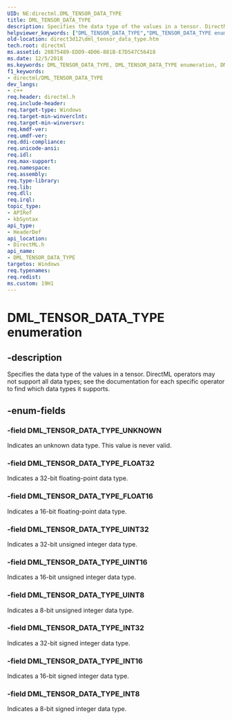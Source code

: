 ```yaml
---
UID: NE:directml.DML_TENSOR_DATA_TYPE
title: DML_TENSOR_DATA_TYPE
description: Specifies the data type of the values in a tensor. DirectML operators may not support all data types; see the documentation for each specific operator to find which data types it supports.
helpviewer_keywords: ["DML_TENSOR_DATA_TYPE","DML_TENSOR_DATA_TYPE enumeration","DML_TENSOR_DATA_TYPE_FLOAT16","DML_TENSOR_DATA_TYPE_FLOAT32","DML_TENSOR_DATA_TYPE_INT16","DML_TENSOR_DATA_TYPE_INT32","DML_TENSOR_DATA_TYPE_INT8","DML_TENSOR_DATA_TYPE_UINT16","DML_TENSOR_DATA_TYPE_UINT32","DML_TENSOR_DATA_TYPE_UINT8","DML_TENSOR_DATA_TYPE_UNKNOWN","direct3d12.dml_tensor_data_type","directml/DML_TENSOR_DATA_TYPE","directml/DML_TENSOR_DATA_TYPE_FLOAT16","directml/DML_TENSOR_DATA_TYPE_FLOAT32","directml/DML_TENSOR_DATA_TYPE_INT16","directml/DML_TENSOR_DATA_TYPE_INT32","directml/DML_TENSOR_DATA_TYPE_INT8","directml/DML_TENSOR_DATA_TYPE_UINT16","directml/DML_TENSOR_DATA_TYPE_UINT32","directml/DML_TENSOR_DATA_TYPE_UINT8","directml/DML_TENSOR_DATA_TYPE_UNKNOWN"]
old-location: direct3d12\dml_tensor_data_type.htm
tech.root: directml
ms.assetid: 28B75489-EDD9-4D06-881B-E7D547C56418
ms.date: 12/5/2018
ms.keywords: DML_TENSOR_DATA_TYPE, DML_TENSOR_DATA_TYPE enumeration, DML_TENSOR_DATA_TYPE_FLOAT16, DML_TENSOR_DATA_TYPE_FLOAT32, DML_TENSOR_DATA_TYPE_INT16, DML_TENSOR_DATA_TYPE_INT32, DML_TENSOR_DATA_TYPE_INT8, DML_TENSOR_DATA_TYPE_UINT16, DML_TENSOR_DATA_TYPE_UINT32, DML_TENSOR_DATA_TYPE_UINT8, DML_TENSOR_DATA_TYPE_UNKNOWN, direct3d12.dml_tensor_data_type, directml/DML_TENSOR_DATA_TYPE, directml/DML_TENSOR_DATA_TYPE_FLOAT16, directml/DML_TENSOR_DATA_TYPE_FLOAT32, directml/DML_TENSOR_DATA_TYPE_INT16, directml/DML_TENSOR_DATA_TYPE_INT32, directml/DML_TENSOR_DATA_TYPE_INT8, directml/DML_TENSOR_DATA_TYPE_UINT16, directml/DML_TENSOR_DATA_TYPE_UINT32, directml/DML_TENSOR_DATA_TYPE_UINT8, directml/DML_TENSOR_DATA_TYPE_UNKNOWN
f1_keywords:
- directml/DML_TENSOR_DATA_TYPE
dev_langs:
- c++
req.header: directml.h
req.include-header: 
req.target-type: Windows
req.target-min-winverclnt: 
req.target-min-winversvr: 
req.kmdf-ver: 
req.umdf-ver: 
req.ddi-compliance: 
req.unicode-ansi: 
req.idl: 
req.max-support: 
req.namespace: 
req.assembly: 
req.type-library: 
req.lib: 
req.dll: 
req.irql: 
topic_type:
- APIRef
- kbSyntax
api_type:
- HeaderDef
api_location:
- DirectML.h
api_name:
- DML_TENSOR_DATA_TYPE
targetos: Windows
req.typenames: 
req.redist: 
ms.custom: 19H1
---
```


# DML_TENSOR_DATA_TYPE enumeration


## -description






Specifies the data type of the values in a tensor. DirectML operators may not support all data types; see the documentation for each specific operator to find which
    data types it supports.


## -enum-fields




### -field DML_TENSOR_DATA_TYPE_UNKNOWN

Indicates an unknown data type. This value is never valid.


### -field DML_TENSOR_DATA_TYPE_FLOAT32

Indicates a 32-bit floating-point data type.


### -field DML_TENSOR_DATA_TYPE_FLOAT16

Indicates a 16-bit floating-point data type.


### -field DML_TENSOR_DATA_TYPE_UINT32

Indicates a 32-bit unsigned integer data type.


### -field DML_TENSOR_DATA_TYPE_UINT16

Indicates a 16-bit unsigned integer data type.


### -field DML_TENSOR_DATA_TYPE_UINT8

Indicates a 8-bit unsigned integer data type.


### -field DML_TENSOR_DATA_TYPE_INT32

Indicates a 32-bit signed integer data type.


### -field DML_TENSOR_DATA_TYPE_INT16

Indicates a 16-bit signed integer data type.


### -field DML_TENSOR_DATA_TYPE_INT8

Indicates a 8-bit signed integer data type.

